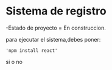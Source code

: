 <h1>   Sistema de registro </h1> 

-Estado de proyecto = En construccion.

para ejecutar el sistema,debes poner:

`'npm install react'`

si o no
